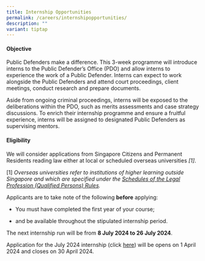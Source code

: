 ```yaml
---
title: Internship Opportunities
permalink: /careers/internshipopportunities/
description: ""
variant: tiptap
---
```

<h4>Objective</h4>
<p>Public Defenders make a difference. This 3-week programme will introduce
interns to the Public Defender’s Office (PDO) and allow interns to experience
the work of a Public Defender. Interns can expect to work alongside the
Public Defenders and attend court proceedings, client meetings, conduct
research and prepare documents.</p>
<p>Aside from ongoing criminal proceedings, interns will be exposed to the
deliberations within the PDO, such as merits assessments and case strategy
discussions. To enrich their internship programme and ensure a fruitful
experience, interns will be assigned to designated Public Defenders as
supervising mentors.</p>
<h4>Eligibility</h4>
<p>We will consider applications from Singapore Citizens and Permanent Residents
reading law either at local or scheduled overseas universities <em>[1]</em>.</p>
<p>[1] <em>Overseas universities refer to institutions of higher learning outside Singapore and which are specified under the <a href="https://legisgov.agc.gov.sg/SL/LPA1966-R15?DocDate=20220112&amp;ProvIds=Sc4-XX-Sc4-#Sc4-XX-Sc4-" rel="noopener noreferrer nofollow" target="_blank">Schedules of the Legal Profession (Qualified Persons) Rules</a>.</em>
</p>
<p>Applicants are to take note of the following <strong>before</strong> applying:</p>
<ul data-tight="true" class="tight">
<li>
<p>You must have completed the first year of your course;</p>
</li>
<li>
<p>and be available throughout the stipulated internship period.</p>
</li>
</ul>
<p>The next internship run will be from <strong>8 July 2024 to 26 July 2024</strong>.</p>
<p>Application for the July 2024 internship (click <a href="https://go.gov.sg/pdointernship" rel="noopener noreferrer nofollow" target="_blank">here</a>) will be opens on 1 April
2024 and closes on 30 April 2024. &nbsp;</p>